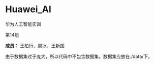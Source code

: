 # 								Huawei_AI
华为人工智能实训



第14组



**成员：** 王柏行、周冰、王新国



由于数据集过于庞大，所以代码中不包含数据集。数据集应放在./data/下。



